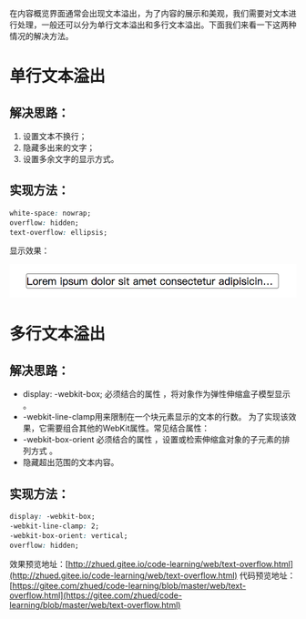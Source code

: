 在内容概览界面通常会出现文本溢出，为了内容的展示和美观，我们需要对文本进行处理，一般还可以分为单行文本溢出和多行文本溢出。下面我们来看一下这两种情况的解决方法。

# 单行文本溢出

## 解决思路：

1. 设置文本不换行；
2. 隐藏多出来的文字；
3. 设置多余文字的显示方式。

## 实现方法：

```css
white-space: nowrap;
overflow: hidden;
text-overflow: ellipsis;
```

显示效果：

![单行文本溢出](./images/single.png)

# 多行文本溢出

## 解决思路：

* display: -webkit-box; 必须结合的属性 ，将对象作为弹性伸缩盒子模型显示 。
* -webkit-line-clamp用来限制在一个块元素显示的文本的行数。 为了实现该效果，它需要组合其他的WebKit属性。常见结合属性：
* -webkit-box-orient 必须结合的属性 ，设置或检索伸缩盒对象的子元素的排列方式 。
* 隐藏超出范围的文本内容。

## 实现方法：

```css
display: -webkit-box;
-webkit-line-clamp: 2;
-webkit-box-orient: vertical;
overflow: hidden;
```
效果预览地址：[http://zhued.gitee.io/code-learning/web/text-overflow.html](http://zhued.gitee.io/code-learning/web/text-overflow.html)
代码预览地址：[https://gitee.com/zhued/code-learning/blob/master/web/text-overflow.html](https://gitee.com/zhued/code-learning/blob/master/web/text-overflow.html)
